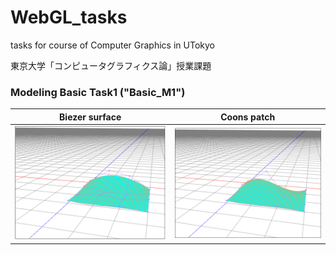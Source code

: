 # WebGL_tasks

tasks for course of Computer Graphics in UTokyo

東京大学「コンピュータグラフィクス論」授業課題

### Modeling Basic Task1 ("Basic_M1")
Biezer surface     |  Coons patch
:-------------------------:|:-------------------------:
![](https://github.com/YanZhu00/WebGL_tasks/blob/main/screenshots/M1_bezier_surface.png)  |![](https://github.com/YanZhu00/WebGL_tasks/blob/main/screenshots/M1_coons_surface.png)


